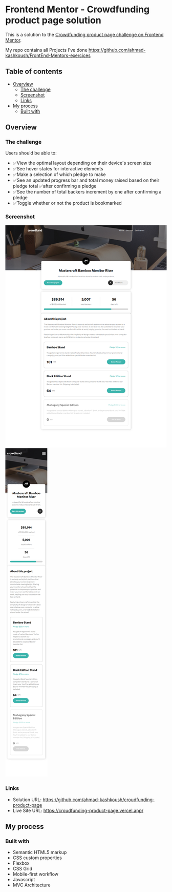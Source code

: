 # Frontend Mentor - Crowdfunding product page solution

This is a solution to the
[Crowdfunding product page challenge on Frontend Mentor](https://www.frontendmentor.io/challenges/crowdfunding-product-page-7uvcZe7ZR).

My repo contains all Projects I've done
https://github.com/ahmad-kashkoush/FrontEnd-Mentors-exercices

## Table of contents

- [Overview](#overview)
  - [The challenge](#the-challenge)
  - [Screenshot](#screenshot)
  - [Links](#links)
- [My process](#my-process)
  - [Built with](#built-with)

## Overview

### The challenge

Users should be able to:

- ✅View the optimal layout depending on their device's screen size
- ✅See hover states for interactive elements
- ✅Make a selection of which pledge to make
- ✅See an updated progress bar and total money raised based on their pledge
  total ✅after confirming a pledge
- ✅See the number of total backers increment by one after confirming a pledge
- ✅Toggle whether or not the product is bookmarked

### Screenshot

![Desktop Design](image.png) ![Mobile Design](image-1.png)

### Links

- Solution URL: https://github.com/ahmad-kashkoush/croudfunding-product-page
- Live Site URL: https://croudfunding-product-page.vercel.app/

## My process

### Built with

- Semantic HTML5 markup
- CSS custom properties
- Flexbox
- CSS Grid
- Mobile-first workflow
- Javascript
- MVC Architecture
